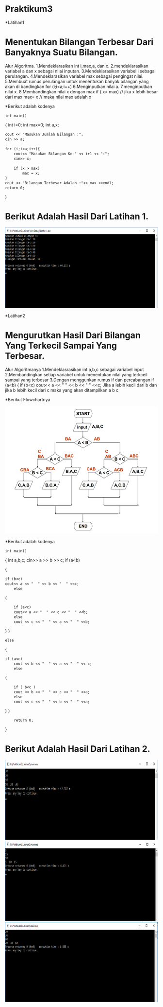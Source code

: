 # Praktikum3


*Latihan1 
 # Menentukan Bilangan Terbesar Dari Banyaknya Suatu Bilangan.

Alur Algoritma.
	1.Mendeklarasikan int i,max,a, dan x.
	2.mendeklarasikan variabel a dan x sebagai nilai inputan.
	3.Mendeklarasikan variabel i sebagai perulangan.
	4.Mendeklarasikan variabel max sebagai pengingat nilai.
	5.Membuat rumus perulangan untuk menentukan banyak bilangan yang akan di bandingkan
		for (i;i<a;i++)
	6.Menginputkan nilai a.
	7.menginputkan nilai x.
	8.Membandingkan nilai x dengan max
		if ( x> max) // jika x lebih besar dari max
	    	max= x   // maka nilai max adalah x

*Berikut adalah kodenya

	int main()
{
    int i=0;
    int max=0;
    int a,x;

    cout << "Masukan Jumlah Bilangan :";
    cin >> a;

    for (i;i<a;i++){
        cout<< "Masukan Bilangan Ke-" << i+1 << ":";
        cin>> x;

        if (x > max)
            max = x;
    }
    cout << "Bilangan Terbesar Adalah :"<< max <<endl;
    return 0;
}

# Berikut Adalah Hasil Dari Latihan 1.
![img](https://raw.githubusercontent.com/amirudin742/Praktikum3/master/Hasil1/Hasil1.png)

*Latihan2
# Mengurutkan Hasil Dari Bilangan Yang Terkecil Sampai Yang Terbesar.

Alur Algoritmanya
	1.Mendeklasrasikan int a,b,c sebagai variabel input
	2.Membandingkan setiap variabel untuk menentukan nilai yang terkceil sampai yang terbesar
	3.Dengan menggunkan rumus if dan percabangan
		if (a<b)
    		    {
       		       if (b<c)
                       cout<< a << "  " << b << "  " <<c;
		Jika a lebih kecil dari b dan jika b lebih kecil dari c maka yang akan ditampilkan
		a b c

*Berikut Flowchartnya

![img](https://raw.githubusercontent.com/amirudin742/Praktikum3/master/Hasil/Flowchart.png)

*Berikut adalah kodenya

	int main()
{
	int a,b,c;
    	cin>> a >> b >> c;
    	if (a<b)

{

   	if (b<c)
	cout<< a << "  " << b << "  " <<c;
    	else

{

    	if (a<c)
    	cout<< a << "  " << c << "  " <<b;
    	else
    	cout << c << "  " << a << "  " <<b;

}
}

	else

{
    	
	if (a<c)
    	cout << b << "  " << a << "  " << c;
    	else

{

    	if ( b<c )
    	cout << b << "  " << c << "  " <<a;
    	else
    	cout << c << "  " << b << "  " <<a;

}
}

    	return 0;
}

# Berikut Adalah Hasil Dari Latihan 2.
![img](https://raw.githubusercontent.com/amirudin742/Praktikum3/master/Hasil2/Hasil1.png)
![img](https://github.com/amirudin742/Praktikum3/blob/master/Hasil2/Hasil2.png)
![img](https://raw.githubusercontent.com/amirudin742/Praktikum3/master/Hasil2/Hasil3.png)